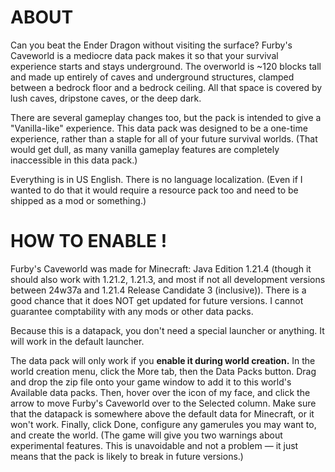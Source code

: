 # ABOUT

Can you beat the Ender Dragon without visiting the surface? Furby's Caveworld is a mediocre data pack makes it so that your survival experience starts and stays underground.
The overworld is ~120 blocks tall and made up entirely of caves and underground structures, clamped between a bedrock floor and a bedrock ceiling.
All that space is covered by lush caves, dripstone caves, or the deep dark.

There are several gameplay changes too, but the pack is intended to give a "Vanilla-like" experience.
This data pack was designed to be a one-time experience, rather than a staple for all of your future survival worlds.
(That would get dull, as many vanilla gameplay features are completely inaccessible in this data pack.)

Everything is in US English. There is no language localization. (Even if I wanted to do that it would require a resource pack too and need to be shipped as a mod or something.)

# HOW TO ENABLE !

Furby's Caveworld was made for Minecraft: Java Edition 1.21.4 (though it should also work with 1.21.2, 1.21.3, and most if not all development versions between 24w37a and 1.21.4 Release Candidate 3 (inclusive)).
There is a good chance that it does NOT get updated for future versions. I cannot guarantee comptability with any mods or other data packs.

Because this is a datapack, you don't need a special launcher or anything. It will work in the default launcher.

The data pack will only work if you **enable it during world creation.** In the world creation menu, click the More tab, then the Data Packs button.
Drag and drop the zip file onto your game window to add it to this world's Available data packs. Then, hover over the icon of my face, and click the arrow to move Furby's Caveworld over to the Selected column.
Make sure that the datapack is somewhere above the default data for Minecraft, or it won't work. Finally, click Done, configure any gamerules you may want to, and create the world.
(The game will give you two warnings about experimental features. This is unavoidable and not a problem — it just means that the pack is likely to break in future versions.)
